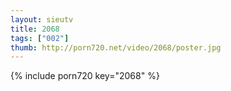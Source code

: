 ```yaml
--- 
layout: sieutv
title: 2068
tags: ["002"]
thumb: http://porn720.net/video/2068/poster.jpg
---
```

{% include porn720 key="2068" %} 
